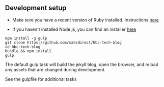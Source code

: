 ## Development setup
- Make sure you have a recent version of Ruby Installed. Instructions [here](https://www.ruby-lang.org/en/downloads/)


- If you haven't installed Node.js, you can find an installer [here](https://nodejs.org/en/download/)

```
npm install -g gulp
git clone https://github.com/saksdirect/hbc-tech-blog
cd hbc-tech-blog
bundle && npm install
gulp
```

The default gulp task will build the jekyll blog, open the browser, and reload any assets that are changed during development.

See the gulpfile for additional tasks 
